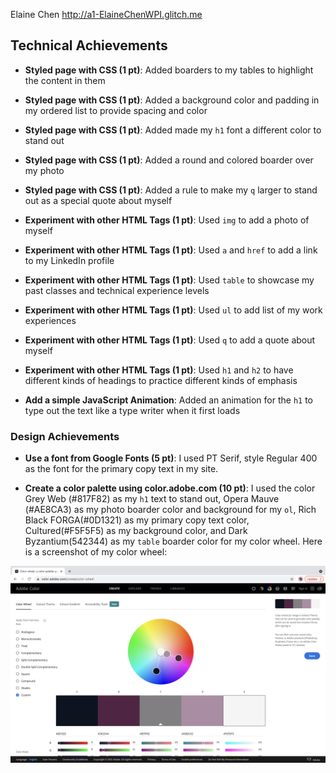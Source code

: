Elaine Chen
http://a1-ElaineChenWPI.glitch.me

## Technical Achievements
- **Styled page with CSS (1 pt)**: Added boarders to my tables to highlight the content in them
- **Styled page with CSS (1 pt)**: Added a background color and padding in my ordered list to provide spacing and color
- **Styled page with CSS (1 pt)**: Added made my `h1` font a different color to stand out
- **Styled page with CSS (1 pt)**: Added a round and colored boarder over my photo
- **Styled page with CSS (1 pt)**: Added a rule to make my `q` larger to stand out as a special quote about myself

- **Experiment with other HTML Tags (1 pt)**: Used `img` to add a photo of myself
- **Experiment with other HTML Tags (1 pt)**: Used `a` and `href` to add a link to my LinkedIn profile 
- **Experiment with other HTML Tags (1 pt)**: Used `table` to showcase my past classes and technical experience levels
- **Experiment with other HTML Tags (1 pt)**: Used `ul` to add list of my work experiences
- **Experiment with other HTML Tags (1 pt)**: Used `q` to add a quote about myself
- **Experiment with other HTML Tags (1 pt)**: Used `h1` and `h2` to have different kinds of headings to practice different kinds of emphasis

- **Add a simple JavaScript Animation**: Added an animation for the `h1` to type out the text like a type writer when it first loads

### Design Achievements
- **Use a font from Google Fonts (5 pt)**: I used PT Serif, style Regular 400 as the font for the primary copy text in my site.

- **Create a color palette using color.adobe.com (10 pt)**: I used the color 
Grey Web (#817F82) as my `h1` text to stand out,
Opera Mauve (#AE8CA3) as my photo boarder color and background for my `ol`, 
Rich Black FORGA(#0D1321) as my primary copy text color, 
Cultured(#F5F5F5) as my background color, and
Dark Byzantium(542344) as my `table` boarder color
for my color wheel.
Here is a screenshot of my color wheel:
<img src="Webware a1 HW Color wheel screenshot.png" alt="Screenshot of Color Wheel used">
